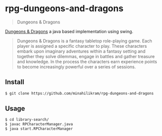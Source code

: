 # rpg-dungeons-and-dragons

> Dungeons & Dragons

[Dungeons & Dragons](https://en.wikipedia.org/wiki/Dungeons_%26_Dragons) a java based implementation using swing.

> Dungeons & Dragons is a fantasy tabletop role-playing game. Each player is assigned a specific character to play. These characters embark upon imaginary adventures within a fantasy setting and together they solve dilemmas, engage in battles and gather treasure and knowledge. In the process the characters earn experience points to become increasingly powerful over a series of sessions.

## Install

```sh
$ git clone https://github.com/minahilikram/rpg-dungeons-and-dragons
```

## Usage

```sh
$ cd library-search/
$ javac RPCharacterManager.java
$ java start.RPCharacterManager
```
